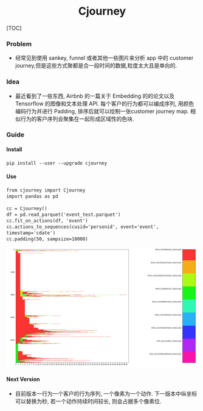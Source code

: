 <h1 align="center">Cjourney</h1>

[TOC]

<!-- <font face="Calibri"> -->

### Problem
- 经常见到使用 sankey, funnel 或者其他一些图片来分析 app 中的 customer journey,但是这些方式聚都是合一段时间的数据,粒度太大且是单向的.

### Idea
- 最近看到了一些东西, Airbnb 的一篇关于 Embedding 的的论文以及 Tensorflow 的图像和文本处理 API. 每个客户的行为都可以编成序列, 用颜色编码行为并进行 Padding, 排序后就可以绘制一张customer journey map. 相似行为的客户序列会聚集在一起形成区域性的色块.

### Guide
#### Install
```
pip install --user --upgrade cjourney
```

#### Use
```
from cjourney import Cjourney
import pandas as pd

cc = Cjourney()
df = pd.read_parquet('event_test.parquet')
cc.fit_on_actions(df, 'event')
cc.actions_to_sequences(cusid='personid', event='event', timestamp='cdate')
cc.padding(50, sampsize=10000)
```
![cjourney](https://github.com/renyumm/cjourney/blob/main/cjourney.png)

#### Next Version
- 目前版本一行为一个客户的行为序列, 一个像素为一个动作. 下一版本中纵坐标可以替换为秒, 若一个动作持续时间较长, 则会占据多个像素位.
<!-- </font> -->
